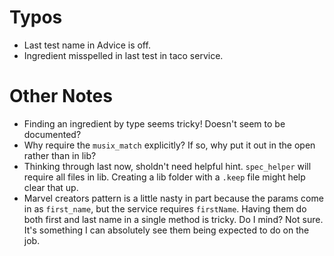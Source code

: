 # Typos

* Last test name in Advice is off.
* Ingredient misspelled in last test in taco service.

# Other Notes

* Finding an ingredient by type seems tricky! Doesn't seem to be documented?
* Why require the `musix_match` explicitly? If so, why put it out in the open rather than in lib?
* Thinking through last now, sholdn't need helpful hint. `spec_helper` will require all files in lib. Creating a lib folder with a `.keep` file might help clear that up.
* Marvel creators pattern is a little nasty in part because the params come in as `first_name`, but the service requires `firstName`. Having them do both first and last name in a single method is tricky. Do I mind? Not sure. It's something I can absolutely see them being expected to do on the job.
